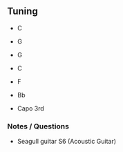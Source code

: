
## Tuning

- C
- G
- G
- C
- F
- Bb

- Capo 3rd

### Notes / Questions

- Seagull guitar S6 (Acoustic Guitar)
